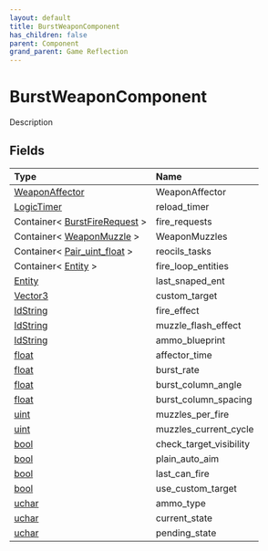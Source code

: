 ```yaml
---
layout: default
title: BurstWeaponComponent
has_children: false
parent: Component
grand_parent: Game Reflection
---
```

# BurstWeaponComponent
Description 

## Fields

| Type | Name |
|:----------|:--------------|
| [WeaponAffector](/riftbreaker-wiki/docs/game-reflection/classes/weapon_affector/) | WeaponAffector |
| [LogicTimer](/riftbreaker-wiki/docs/game-reflection/classes/logic_timer/) | reload_timer |
| Container< [BurstFireRequest](/riftbreaker-wiki/docs/game-reflection/classes/burst_fire_request/) > | fire_requests |
| Container< [WeaponMuzzle](/riftbreaker-wiki/docs/game-reflection/classes/weapon_muzzle/) > | WeaponMuzzles |
| Container< [Pair_uint_float](/riftbreaker-wiki/docs/game-reflection/classes/pair_uint_float/) > | reocils_tasks |
| Container< [Entity](/riftbreaker-wiki/docs/game-reflection/classes/entity/) > | fire_loop_entities |
| [Entity](/riftbreaker-wiki/docs/game-reflection/classes/entity/) | last_snaped_ent |
| [Vector3](/riftbreaker-wiki/docs/game-reflection/classes/vector3/) | custom_target |
| [IdString](/riftbreaker-wiki/docs/game-reflection/components/id_string/) | fire_effect |
| [IdString](/riftbreaker-wiki/docs/game-reflection/components/id_string/) | muzzle_flash_effect |
| [IdString](/riftbreaker-wiki/docs/game-reflection/components/id_string/) | ammo_blueprint |
| [float](/riftbreaker-wiki/docs/game-reflection/components/float/) | affector_time |
| [float](/riftbreaker-wiki/docs/game-reflection/components/float/) | burst_rate |
| [float](/riftbreaker-wiki/docs/game-reflection/components/float/) | burst_column_angle |
| [float](/riftbreaker-wiki/docs/game-reflection/components/float/) | burst_column_spacing |
| [uint](/riftbreaker-wiki/docs/game-reflection/components/uint/) | muzzles_per_fire |
| [uint](/riftbreaker-wiki/docs/game-reflection/components/uint/) | muzzles_current_cycle |
| [bool](/riftbreaker-wiki/docs/game-reflection/components/bool/) | check_target_visibility |
| [bool](/riftbreaker-wiki/docs/game-reflection/components/bool/) | plain_auto_aim |
| [bool](/riftbreaker-wiki/docs/game-reflection/components/bool/) | last_can_fire |
| [bool](/riftbreaker-wiki/docs/game-reflection/components/bool/) | use_custom_target |
| [uchar](/riftbreaker-wiki/docs/game-reflection/enums/uchar/) | ammo_type |
| [uchar](/riftbreaker-wiki/docs/game-reflection/enums/uchar/) | current_state |
| [uchar](/riftbreaker-wiki/docs/game-reflection/enums/uchar/) | pending_state |

